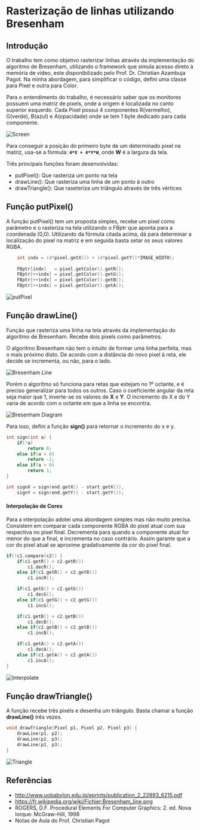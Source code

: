 ﻿# Rasterização de linhas utilizando Bresenham

## Introdução

O trabalho tem como objetivo rasterizar linhas através da implementação do algoritmo de Bresenham, utilizando o framework que simula acesso direto à memória de vídeo, este disponibilizado pelo Prof. Dr. Christian Azambuja Pagot. Na minha abordagem, para simplificar o código, defini uma classe para Pixel e outra para Color.

Para o entendimento do trabalho, é necessário saber que os monitores possuem uma matriz de pixels, onde a origem é localizada no canto superior esquerdo. Cada Pixel possui 4 componentes R(vermelho), G(verde), B(azul) e A(opacidade) onde se tem 1 byte dedicado para cada componente.

![Screen](https://rennanweslley.github.io/images/monitor1.png)

Para conseguir a posição do primeiro byte de um determinado pixel na matriz, usa-se a fórmula:
**`4*X + 4*Y*W`**, onde **W** é a largura da tela.

Três principais funções foram desenvolvidas:
- putPixel(): Que rasteriza um ponto na tela
- drawLine(): Que rasteriza uma linha de um ponto à outro
- drawTriangle(): Que raseteriza um triângulo através de três vértices


## Função putPixel()
A função putPixel() tem um proposta simples, recebe um pixel como parâmetro e o rasteriza na tela utilizando o FBptr que aponta para a coordenada (0,0). Utilizando da fórmula citada acima, dá para determinar a localização do pixel na matriz e em seguida basta setar os seus valores RGBA.

```C
    int indx = (4*pixel.getX()) + (4*pixel.getY()*IMAGE_WIDTH);
    
    FBptr[indx]   = pixel.getColor().getR();
    FBptr[++indx] = pixel.getColor().getG();
    FBptr[++indx] = pixel.getColor().getB();
    FBptr[++indx] = pixel.getColor().getA();
```


![putPixel](https://rennanweslley.github.io/images/putPixel.png)


## Função drawLine()
Função que rasteriza uma linha na tela através da implementação do algoritmo de Bresenham. Recebe dois pixels como parâmetros.

O algoritmo Bresenham não tem o intuito de formar uma linha perfeita, mas o mais próximo disto. De acordo com a distância do novo pixel à reta, ele decide se incrementa, ou não, para o lado.

![Bresenham Line](https://rennanweslley.github.io/images/Bresenham_line.png)

Porém o algoritmo só funciona para retas que estejam no 1º octante, e é preciso generalizar para todos os outros. Caso o coeficiente angular da reta seja maior que 1, inverte-se os valores de **X** e **Y**. O incremento do X e do Y varia de acordo com o octante em que a linha se encontra.

![Bresenham Diagram](https://rennanweslley.github.io/images/bresenhamGen.png)

Para isso, defini a função **sign()** para retornar o incremento do x e y.

```C
int sign(int a) {
    if(!a) 
        return 0;
    else if(a < 0) 
        return -1;
    else if(a > 0)
        return 1;
}

int signX = sign(end.getX() - start.getX()),
    signY = sign(end.getY() - start.getY());
```

#### Interpolação de Cores
Para a interpolação adotei uma abordagem simples mas não muito precisa. Consistem em comparar cada componente RGBA do pixel atual com sua respectiva no pixel final. Decrementa para quando a componente atual for menor do que a final, e incrementa no caso contrário. Assim garante que a cor do pixel atual se aproxime gradativamente da cor do pixel final.

```C
if(!c1.compare(c2)) {
    if(c1.getR() > c2.getR())
        c1.decR();
    else if(c1.getR() < c2.getR())
        c1.incR();

    if(c1.getG() > c2.getG())
        c1.decG();
    else if(c1.getG() < c2.getG())
        c1.incG();

    if(c1.getB() > c2.getB())
        c1.decB();
    else if(c1.getB() < c2.getB())
        c1.incB();

    if(c1.getA() > c2.getA())
        c1.decA();
    else if(c1.getA() < c2.getA())
        c1.incA();
}
```


![Interpolate](https://rennanweslley.github.io/images/Interpolate.png)


## Função drawTriangle()
A função recebe três pixels e desenha um triângulo. Basta chamar a função **drawLine()** três vezes.

```C
void drawTriangle(Pixel p1, Pixel p2, Pixel p3) {
    drawLine(p1, p2);
    drawLine(p2, p3);
    drawLine(p1, p3);
}
```

![Triangle](https://rennanweslley.github.io/images/Triangle.png)


## Referências
- http://www.uobabylon.edu.iq/eprints/publication_2_22893_6215.pdf
- https://fr.wikipedia.org/wiki/Fichier:Bresenham_line.png
- ROGERS, D.F. Procedural Elements For Computer Graphics: 2. ed. Nova Iorque: McGraw-Hill, 1998
- Notas de Aula do Prof. Christian Pagot
